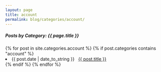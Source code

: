 ```yaml
---
layout: page
title: account
permalink: blog/categories/account/
---
```


<h5>Posts by Category: {{ page.title }}</h5>

<div class="card">
  {% for post in site.categories.account %}
    {% if post.categories contains "account" %}
      <li class="category-posts">
        <span>{{ post.date | date_to_string }}</span>
        &nbsp;
        <a href="{{ post.url }}">{{ post.title }}</a>
      </li>
    {% endif %}
  {% endfor %}
</div>
